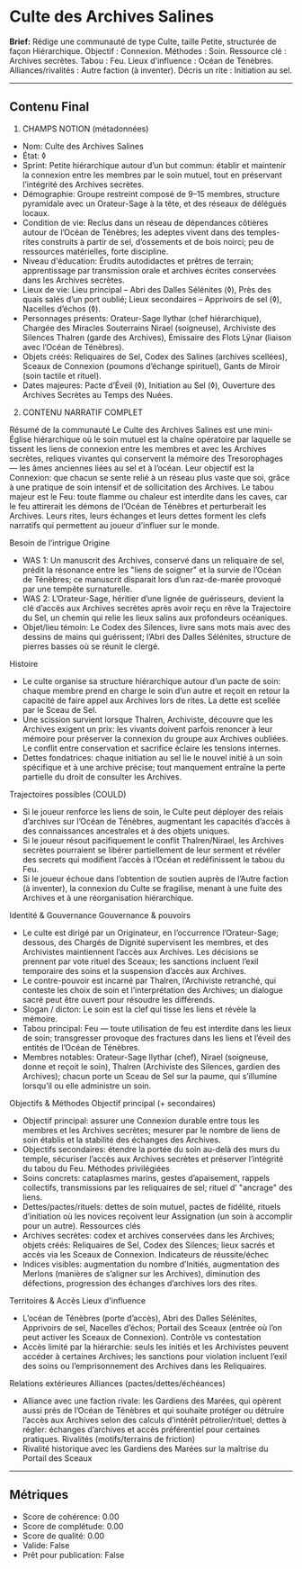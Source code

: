 # Culte des Archives Salines

**Brief:** Rédige une communauté de type Culte, taille Petite, structurée de façon Hiérarchique. Objectif : Connexion. Méthodes : Soin. Ressource clé : Archives secrètes. Tabou : Feu. Lieux d'influence : Océan de Ténèbres. Alliances/rivalités : Autre faction (à inventer). Décris un rite : Initiation au sel.

---

## Contenu Final

1) CHAMPS NOTION (métadonnées)

- Nom: Culte des Archives Salines
- État: ◊
- Sprint: Petite hiérarchique autour d’un but commun: établir et maintenir la connexion entre les membres par le soin mutuel, tout en préservant l’intégrité des Archives secrètes.
- Démographie: Groupe restreint composé de 9–15 membres, structure pyramidale avec un Orateur-Sage à la tête, et des réseaux de délégués locaux.
- Condition de vie: Reclus dans un réseau de dépendances côtières autour de l’Océan de Ténèbres; les adeptes vivent dans des temples-rites construits à partir de sel, d’ossements et de bois noirci; peu de ressources matérielles, forte discipline.
- Niveau d'éducation: Érudits autodidactes et prêtres de terrain; apprentissage par transmission orale et archives écrites conservées dans les Archives secrètes.
- Lieux de vie: Lieu principal – Abri des Dalles Sélénites (◊), Près des quais salés d’un port oublié; Lieux secondaires – Apprivoirs de sel (◊), Nacelles d’échos (◊).
- Personnages présents: Orateur-Sage Ilythar (chef hiérarchique), Chargée des Miracles Souterrains Nirael (soigneuse), Archiviste des Silences Thalren (garde des Archives), Émissaire des Flots Lÿnar (liaison avec l’Océan de Ténèbres).
- Objets créés: Reliquaires de Sel, Codex des Salines (archives scellées), Sceaux de Connexion (poumons d’échange spirituel), Gants de Miroir (soin tactile et rituel).
- Dates majeures: Pacte d’Éveil (◊), Initiation au Sel (◊), Ouverture des Archives Secrètes au Temps des Nuées.

2) CONTENU NARRATIF COMPLET

Résumé de la communauté
Le Culte des Archives Salines est une mini-Église hiérarchique où le soin mutuel est la chaîne opératoire par laquelle se tissent les liens de connexion entre les membres et avec les Archives secrètes, reliques vivantes qui conservent la mémoire des Tresorophages — les âmes anciennes liées au sel et à l’océan. Leur objectif est la Connexion: que chacun se sente relié à un réseau plus vaste que soi, grâce à une pratique de soin intensif et de sollicitation des Archives. Le tabou majeur est le Feu: toute flamme ou chaleur est interdite dans les caves, car le feu attirerait les démons de l’Océan de Ténèbres et perturberait les Archives. Leurs rites, leurs échanges et leurs dettes forment les clefs narratifs qui permettent au joueur d’influer sur le monde.

Besoin de l’intrigue
Origine
- WAS 1: Un manuscrit des Archives, conservé dans un reliquaire de sel, prédit la résonance entre les "liens de soigner" et la survie de l’Océan de Ténèbres; ce manuscrit disparait lors d’un raz-de-marée provoqué par une tempête surnaturelle.
- WAS 2: L’Orateur-Sage, héritier d’une lignée de guérisseurs, devient la clé d’accès aux Archives secrètes après avoir reçu en rêve la Trajectoire du Sel, un chemin qui relie les lieux salins aux profondeurs océaniques.
- Objet/lieu témoin: Le Codex des Silences, livre sans mots mais avec des dessins de mains qui guérissent; l’Abri des Dalles Sélénites, structure de pierres basses où se réunit le clergé.

Histoire
- Le culte organise sa structure hiérarchique autour d’un pacte de soin: chaque membre prend en charge le soin d’un autre et reçoit en retour la capacité de faire appel aux Archives lors de rites. La dette est scellée par le Sceau de Sel.
- Une scission survient lorsque Thalren, Archiviste, découvre que les Archives exigent un prix: les vivants doivent parfois renoncer à leur mémoire pour préserver la connexion du groupe aux Archives oubliées. Le conflit entre conservation et sacrifice éclaire les tensions internes.
- Dettes fondatrices: chaque initiation au sel lie le nouvel initié à un soin spécifique et à une archive précise; tout manquement entraîne la perte partielle du droit de consulter les Archives.

Trajectoires possibles (COULD)
- Si le joueur renforce les liens de soin, le Culte peut déployer des relais d’archives sur l’Océan de Ténèbres, augmentant les capacités d’accès à des connaissances ancestrales et à des objets uniques.
- Si le joueur résout pacifiquement le conflit Thalren/Nirael, les Archives secrètes pourraient se libérer partiellement de leur serment et révéler des secrets qui modifient l’accès à l’Océan et redéfinissent le tabou du Feu.
- Si le joueur échoue dans l’obtention de soutien auprès de l’Autre faction (à inventer), la connexion du Culte se fragilise, menant à une fuite des Archives et à une réorganisation hiérarchique.

Identité & Gouvernance
Gouvernance & pouvoirs
- Le culte est dirigé par un Originateur, en l’occurrence l’Orateur-Sage; dessous, des Chargés de Dignité supervisent les membres, et des Archivistes maintiennent l’accès aux Archives. Les décisions se prennent par vote rituel des Sceaux; les sanctions incluent l’exil temporaire des soins et la suspension d’accès aux Archives.
- Le contre-pouvoir est incarné par Thalren, l’Archiviste retranché, qui conteste les choix de soin et l’interprétation des Archives; un dialogue sacré peut être ouvert pour résoudre les différends.
- Slogan / dicton: Le soin est la clef qui tisse les liens et révèle la mémoire.
- Tabou principal: Feu — toute utilisation de feu est interdite dans les lieux de soin; transgresser provoque des fractures dans les liens et l’éveil des entités de l’Océan de Ténèbres.
- Membres notables: Orateur-Sage Ilythar (chef), Nirael (soigneuse, donne et reçoit le soin), Thalren (Archiviste des Silences, gardien des Archives); chacun porte un Sceau de Sel sur la paume, qui s’illumine lorsqu’il ou elle administre un soin.

Objectifs & Méthodes
Objectif principal (+ secondaires)
- Objectif principal: assurer une Connexion durable entre tous les membres et les Archives secrètes; mesurer par le nombre de liens de soin établis et la stabilité des échanges des Archives.
- Objectifs secondaires: étendre la portée du soin au-delà des murs du temple, sécuriser l’accès aux Archives secrètes et préserver l’intégrité du tabou du Feu.
Méthodes privilégiées
- Soins concrets: cataplasmes marins, gestes d’apaisement, rappels collectifs, transmissions par les reliquaires de sel; rituel d’ "ancrage" des liens.
- Dettes/pactes/rituels: dettes de soin mutuel, pactes de fidélité, rituels d’initiation où les novices reçoivent leur Assignation (un soin à accomplir pour un autre).
Ressources clés
- Archives secrètes: codex et archives conservées dans les Archives; objets créés: Reliquaires de Sel, Codex des Silences; lieux sacrés et accès via les Sceaux de Connexion.
Indicateurs de réussite/échec
- Indices visibles: augmentation du nombre d’Initiés, augmentation des Merlons (manières de s’aligner sur les Archives), diminution des défections, progression des échanges d’archives lors des rites.

Territoires & Accès
Lieux d'influence
- L’océan de Ténèbres (porte d’accès), Abri des Dalles Sélénites, Apprivoirs de sel, Nacelles d’échos; Portail des Sceaux (entrée où l’on peut activer les Sceaux de Connexion).
Contrôle vs contestation
- Accès limité par la hiérarchie: seuls les initiés et les Archivistes peuvent accéder à certaines Archives; les sanctions pour violation incluent l’exil des soins ou l’emprisonnement des Archives dans les Reliquaires.

Relations extérieures
Alliances (pactes/dettes/échéances)
- Alliance avec une faction rivale: les Gardiens des Marées, qui opèrent aussi près de l’Océan de Ténèbres et qui souhaite protéger ou détruire l’accès aux Archives selon des calculs d’intérêt pétrolier/rituel; dettes à régler: échanges d’archives et accès préférentiel pour certaines pratiques.
Rivalités (motifs/terrains de friction)
- Rivalité historique avec les Gardiens des Marées sur la maîtrise du Portail des Sceaux

---

## Métriques

- Score de cohérence: 0.00
- Score de complétude: 0.00
- Score de qualité: 0.00
- Valide: False
- Prêt pour publication: False
